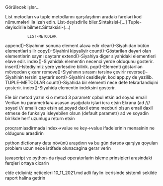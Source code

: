 Görüləcək işlər...

List metodları və tuple metodlarını qarşılaşdırın aradakı fərqləri kod nümumələri ilə izah edin.
List-deyisdirile biler.Sintaksisi-[...]
Tuple-deyisdirile bilmez.Sintaksisi-(...)

              LIST-METODLAR
append()-Siyahının sonuna element əlavə edir
clear()-Siyahıdan bütün elementləri silir
copy()-Siyahini kipyaliyir
count()-Göstərilən dəyəri olan elementlərin sayını qaytarır
extend()-Siyahiya diger siyahidaki elementleri elave edir.
index()-Siyahidak elementin necenci yerde olduqunu gosterir.
insert()-Istediyimiz yere yerlesdire bilirik.
pop()-Elementi göstərilən mövqedən çıxarır
remove()-Siyahının sırasını tərsinə çevirir
reverse()-Siyahinin tersini qaytarir
sort()-Siyahini cesidleyir.
kod app.py de yazilib.
                TUPLE-METODLAR
count()-Siyahida bir elementi nece defe tekrarlandiqini gosterir.
index()-Siyahida elementin indeksini gosterir.


Ele bir metod yazın ki o metod 3 parametr qəbul etsin
ad
soyad
email Verilən bu parametrlərə əsasən aşağıdakı işləri icra etsin
Ekrana (ad /// soyad /// email) cap etsin
ad,soyad daxil etme mecburi olsun email daxil etmese de funksiya isleyebilen olsun (default parametr)
ad ve soyadin birlikde herf uzunlugu return etsin

proqramlasdirmada index->value ve key->value ifadelerinin menasinin ne oldugunu arasdirin

python dictionary data növünü araşdırın və bu gün dərsdə qarşiya qoyulan problem ucun nece istifade olunacagina gerar verin

javascript ve python-da riyazi operatorlarin isleme prinsipleri arasindaki ferqleri ortaya cixarin

elde etdiyiniz neticeleri 10_11_2021.md adli faylin icerisinde sistemli sekilde raport halina getirin